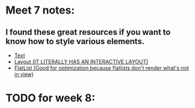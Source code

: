 # Meet 7 notes:

## I found these great resources if you want to know how to style various elements.
* [Text](https://reactnative.dev/docs/text-style-props)
* [Layout (IT LITERALLY HAS AN INTERACTIVE LAYOUT)](https://reactnative.dev/docs/layout-props)
* [FlatList (Good for optimization because flatlists don't render what's not in view)](https://reactnative.dev/docs/flatlist)

# TODO for week 8:
